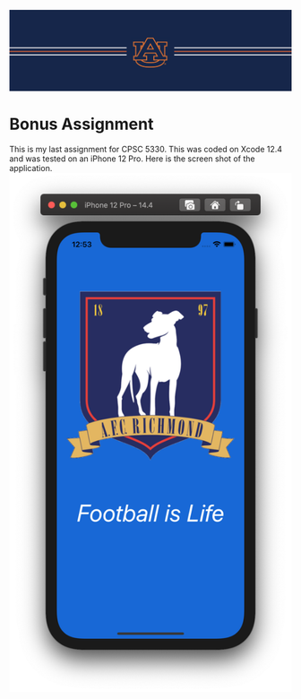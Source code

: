 ![alt text](https://github.com/SidneyTeague/Swift-Properties-and-TableView/blob/main/Docs/banner_au.png?raw=true)
# Bonus Assignment
This is my last assignment for CPSC 5330. This was coded on Xcode 12.4 and was tested on an iPhone 12 Pro.
Here is the screen shot of the application.
![alt text](https://github.com/SidneyTeague/Assignment1/blob/main/Docs/ScreenShot_Assignment1.png?raw=true)
